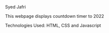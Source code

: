 Syed Jafri  

This webpage displays countdown timer to 2022

Technologies Used: HTML, CSS and Javascript



